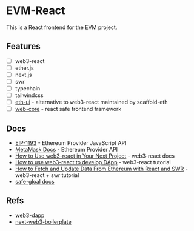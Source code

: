 # EVM-React

This is a React frontend for the EVM project.

## Features

- [ ] web3-react
- [ ] ether.js
- [ ] next.js
- [ ] swr
- [ ] typechain
- [ ] tailwindcss
- [ ] [eth-ui](https://github.com/scaffold-eth/eth-ui) - alternative to web3-react maintained by scaffold-eth
- [ ] [web-core](https://github.com/safe-global/web-core) - react safe frontend framework

## Docs

- [EIP-1193](https://eips.ethereum.org/EIPS/eip-1193) - Ethereum Provider JavaScript API
- [MetaMask Docs](https://docs.metamask.io/guide/ethereum-provider.html) - Ethereum Provider API
- [How to Use web3-react in Your Next Project](https://hackmd.io/Ykpp1MWLTjixIZG2ZJEShA) - web3-react docs
- [How to use web3-react to develop DApp](https://dev.to/yakult/how-to-use-web3-react-to-develop-dapp-1cgn) - web3-react tutorial
- [How to Fetch and Update Data From Ethereum with React and SWR](https://consensys.net/blog/developers/how-to-fetch-and-update-data-from-ethereum-with-react-and-swr/) - web3-react + swr tutorial
- [safe-gloal docs](https://docs.safe.global/)

## Refs

- [web3-dapp](https://github.com/alchemyplatform/create-web3-dapp-examples/)
- [next-web3-boilerplate](https://github.com/mirshko/next-web3-boilerplate/)
